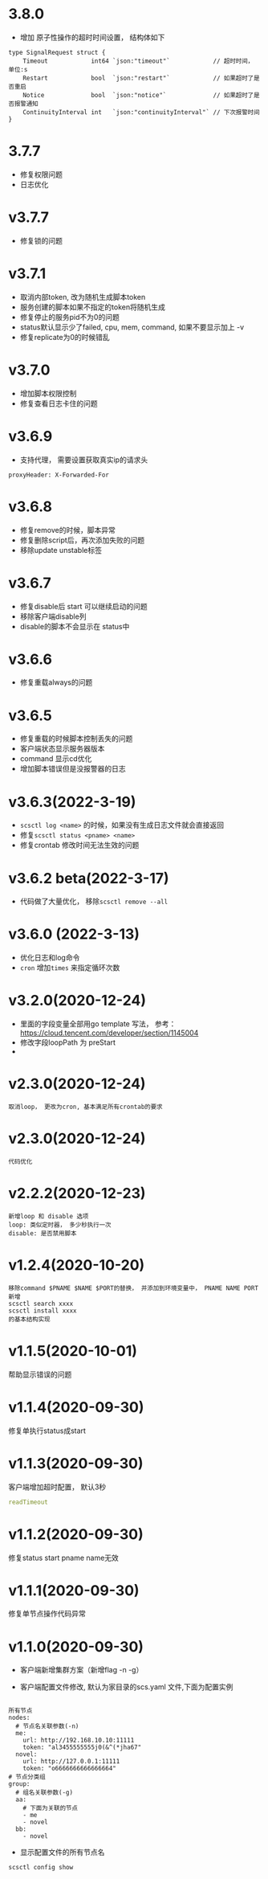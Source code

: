# 3.8.0
- 增加 原子性操作的超时时间设置， 结构体如下
```
type SignalRequest struct {
	Timeout            int64 `json:"timeout"`            // 超时时间， 单位:s
	Restart            bool  `json:"restart"`            // 如果超时了是否重启
	Notice             bool  `json:"notice"`             // 如果超时了是否报警通知
	ContinuityInterval int   `json:"continuityInterval"` // 下次报警时间
}
```


# 3.7.7
- 修复权限问题
- 日志优化

# v3.7.7
- 修复锁的问题


# v3.7.1
- 取消内部token, 改为随机生成脚本token
- 服务创建的脚本如果不指定的token将随机生成
- 修复停止的服务pid不为0的问题
- status默认显示少了failed, cpu, mem, command, 如果不要显示加上 -v
- 修复replicate为0的时候错乱


# v3.7.0
- 增加脚本权限控制
- 修复查看日志卡住的问题


# v3.6.9
- 支持代理， 需要设置获取真实ip的请求头  
```
proxyHeader: X-Forwarded-For
``` 


# v3.6.8
- 修复remove的时候，脚本异常
- 修复删除script后，再次添加失败的问题
- 移除update unstable标签


# v3.6.7
- 修复disable后 start 可以继续启动的问题
- 移除客户端disable列
- disable的脚本不会显示在 status中


# v3.6.6
- 修复重载always的问题

# v3.6.5
- 修复重载的时候脚本控制丢失的问题
- 客户端状态显示服务器版本
- command 显示cd优化
- 增加脚本错误但是没报警器的日志

# v3.6.3(2022-3-19)
- `scsctl log <name>` 的时候，如果没有生成日志文件就会直接返回  
- 修复`scsctl status <pname> <name>`
- 修复crontab 修改时间无法生效的问题

# v3.6.2 beta(2022-3-17)
- 代码做了大量优化， 移除`scsctl remove --all`


# v3.6.0 (2022-3-13)
- 优化日志和log命令
- `cron` 增加`times` 来指定循环次数

# v3.2.0(2020-12-24)
- 里面的字段变量全部用go template 写法， 参考： https://cloud.tencent.com/developer/section/1145004
- 修改字段loopPath 为 preStart
- 

# v2.3.0(2020-12-24)
```
取消loop， 更改为cron, 基本满足所有crontab的要求
```

# v2.3.0(2020-12-24)
```
代码优化
```

# v2.2.2(2020-12-23)
```
新增loop 和 disable 选项
loop: 类似定时器， 多少秒执行一次
disable: 是否禁用脚本
```

# v1.2.4(2020-10-20)
```
移除command $PNAME $NAME $PORT的替换， 并添加到环境变量中， PNAME NAME PORT
新增
scsctl search xxxx
scsctl install xxxx
的基本结构实现
```

# v1.1.5(2020-10-01)
帮助显示错误的问题

# v1.1.4(2020-09-30)
修复单执行status成start


# v1.1.3(2020-09-30)
客户端增加超时配置， 默认3秒
```yaml
readTimeout
```

# v1.1.2(2020-09-30)
修复status start pname name无效

# v1.1.1(2020-09-30)
修复单节点操作代码异常

# v1.1.0(2020-09-30)
- 客户端新增集群方案（新增flag  -n -g）

- 客户端配置文件修改, 默认为家目录的scs.yaml 文件,下面为配置实例

```vim

所有节点
nodes:
  # 节点名关联参数(-n)
  me: 
    url: http://192.168.10.10:11111
    token: "al3455555555j0(&^(*jha67"
  novel:
    url: http://127.0.0.1:11111
    token: "o6666666666666664"
# 节点分类组
group:
  # 组名关联参数(-g)
  aa: 
    # 下面为关联的节点
    - me
    - novel
  bb: 
    - novel
```
- 显示配置文件的所有节点名
```
scsctl config show
```
